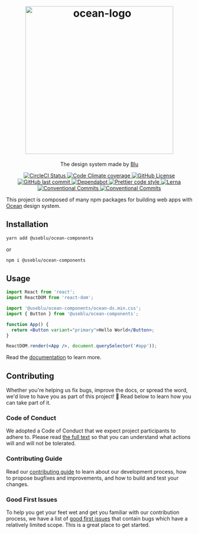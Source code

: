 <h1 align="center">
  <a href="https://pagnet.github.io/ocean-ds-web/index.html">
    <img alt="ocean-logo" src="https://user-images.githubusercontent.com/3240432/96205195-5c8b0080-0f3c-11eb-8229-1f0a7f93df0a.png" width="400">
  </a>
</h1>

<p align="center">
  The design system made by <a href="https://www.useblu.com.br/sobre">Blu</a>
</p>

<p align="center">
  <a href="https://circleci.com/gh/Pagnet/ocean-ds-web">
    <img alt="CircleCI Status" src="https://img.shields.io/circleci/build/github/Pagnet/ocean-ds-web?label=circleci">
  </a>
  <a href="https://codeclimate.com/github/Pagnet/ocean-ds-web">
    <img alt="Code Climate coverage" src="https://img.shields.io/codeclimate/coverage/Pagnet/ocean-ds-web">
  </a>
  <a href="https://github.com/Pagnet/ocean-ds-web/blob/master/LICENSE">
    <img alt="GitHub License" src="https://img.shields.io/github/license/Pagnet/ocean-ds-web">
  </a>
  <a href="https://github.com/Pagnet/ocean-ds-web/graphs/commit-activity">
    <img alt="GitHub last commit" src="https://img.shields.io/github/last-commit/Pagnet/ocean-ds-web">
  </a>
  <a href="https://github.com/Pagnet/ocean-ds-web/network/updates">
    <img alt="Dependabot" src="https://img.shields.io/badge/Dependabot-enabled-brightgreen">
  </a>
  <a href="https://github.com/prettier/prettier">
    <img alt="Prettier code style" src="https://img.shields.io/badge/code_style-prettier-ff69b4.svg">
  </a>
  <a href="https://lerna.js.org/">
    <img alt="Lerna" src="https://img.shields.io/badge/maintained%20with-lerna-cc00ff.svg">
  </a>
  <a href="https://conventionalcommits.org">
    <img alt="Conventional Commits" src="https://img.shields.io/badge/Conventional%20Commits-1.0.0-yellow.svg">
  </a>
  <a href="http://makeapullrequest.com">
    <img alt="Conventional Commits" src="https://img.shields.io/badge/PRs-welcome-brightgreen.svg">
  </a>
</p>

This project is composed of many npm packages for building web apps with [Ocean](https://zeroheight.com/9c9b2b3aa/p/257272-ocean-ds/t/968532) design system.

## Installation

```bash
yarn add @useblu/ocean-components
```

or

```bash
npm i @useblu/ocean-components
```

## Usage

```jsx
import React from 'react';
import ReactDOM from 'react-dom';

import '@useblu/ocean-components/ocean-ds.min.css';
import { Button } from '@useblu/ocean-components';

function App() {
  return <Button variant="primary">Hello World</Button>;
}

ReactDOM.render(<App />, document.querySelector('#app'));
```

Read the [documentation](https://pagnet.github.io/ocean-ds-web/index.html) to learn more.

## Contributing

Whether you're helping us fix bugs, improve the docs, or spread the word, we'd love to have you as part of this project! :blue_heart: Read below to learn how you can take part of it.

### Code of Conduct

We adopted a Code of Conduct that we expect project participants to adhere to. Please read [the full text](CODE_OF_CONDUCT.md) so that you can understand what actions will and will not be tolerated.

### Contributing Guide

Read our [contributing guide](CONTRIBUTING.md) to learn about our development process, how to propose bugfixes and improvements, and how to build and test your changes.

### Good First Issues

To help you get your feet wet and get you familiar with our contribution process, we have a list of [good first issues](https://github.com/Pagnet/ocean-ds-web/labels/good%20first%20issue) that contain bugs which have a relatively limited scope. This is a great place to get started.
